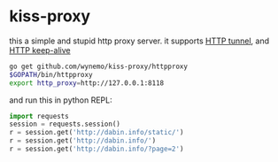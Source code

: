 # kiss-proxy
this a simple and stupid http proxy server.
it supports [HTTP tunnel](https://en.wikipedia.org/wiki/HTTP_tunnel), and [HTTP keep-alive](https://en.wikipedia.org/wiki/HTTP_tunnel)


```bash
go get github.com/wynemo/kiss-proxy/httpproxy
$GOPATH/bin/httpproxy
export http_proxy=http://127.0.0.1:8118
```

and run this in python REPL:

```python
import requests
session = requests.session()
r = session.get('http://dabin.info/static/')
r = session.get('http://dabin.info/')
r = session.get('http://dabin.info/?page=2')
```
